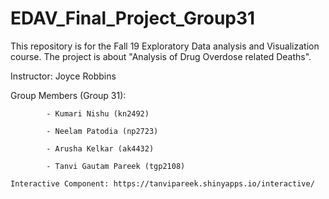 # EDAV_Final_Project_Group31

This repository is for the Fall 19 Exploratory Data analysis and Visualization course.
The project is about "Analysis of Drug Overdose related Deaths".

Instructor: Joyce Robbins

Group Members (Group 31):

            - Kumari Nishu (kn2492)
            
            - Neelam Patodia (np2723)
            
            - Arusha Kelkar (ak4432)
            
            - Tanvi Gautam Pareek (tgp2108)
            
    Interactive Component: https://tanvipareek.shinyapps.io/interactive/
